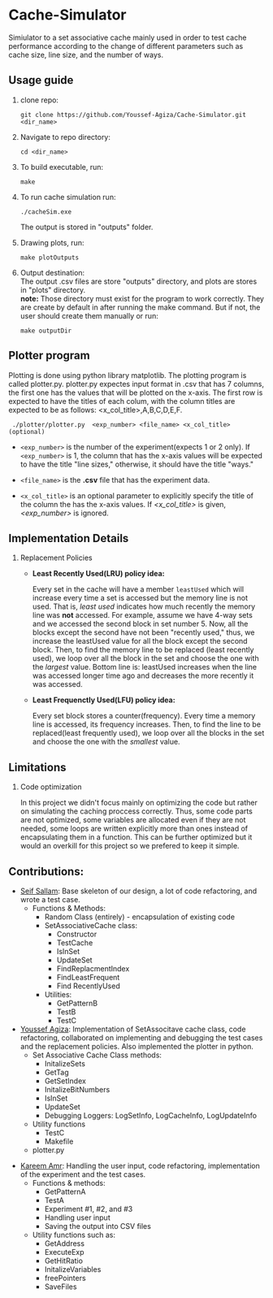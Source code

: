 # Cache-Simulator
Simiulator to a set associative cache mainly used in order to test cache performance according to the change of different parameters such as cache size, line size, and the number of ways.
## Usage guide

1.  clone repo:

        git clone https://github.com/Youssef-Agiza/Cache-Simulator.git <dir_name>

2.  Navigate to repo directory:

        cd <dir_name>

3.  To build executable, run:

        make

4.  To run cache simulation run:

        ./cacheSim.exe

    The output is stored in "outputs" folder.

5.  Drawing plots, run:

        make plotOutputs

6.  Output destination:\
    The output .csv files are store "outputs" directory, and plots are stores in "plots" directory. \
     **note:** Those directory must exist for the program to work correctly. They are create by default in after running the make command. But if not, the user should create them manually or run:

        make outputDir

## Plotter program

Plotting is done using python library matplotlib.
The plotting program is called plotter.py. plotter.py expectes input format in .csv that has 7 columns, the first one has the values that will be plotted on the x-axis. The first row is expected to have the titles of each colum, with the column titles are expected to be as follows: <x_col_title>,A,B,C,D,E,F.

     ./plotter/plotter.py  <exp_number> <file_name> <x_col_title>(optional)

- `<exp_number>` is the number of the experiment(expects 1 or 2 only). If `<exp_number>` is 1, the column that has the x-axis values will be expected to have the title "line sizes," otherwise, it should have the title "ways."

- `<file_name>` is the **.csv** file that has the experiment data.
- `<x_col_title>` is an optional parameter to explicitly specify the title of the column the has the x-axis values. If _<x_col_title>_ is given, _<exp_number>_ is ignored.

## Implementation Details

1. Replacement Policies

   - **Least Recently Used(LRU) policy idea:**

     Every set in the cache will have a member `leastUsed` which will increase every time a set is accessed but the memory line is not used. That is, _least used_ indicates how much recently the memory line was **not** accessed. For example, assume we have 4-way sets and we accessed the second block in set number 5. Now, all the blocks except the second have not been "recently used," thus, we increase the leastUsed value for all the block except the second block. Then, to find the memory line to be replaced (least recently used), we loop over all the block in the set and choose the one with the _largest_ value. Bottom line is: leastUsed increases when the line was accessed longer time ago and decreases the more recently it was accessed.

   - **Least Frequenctly Used(LFU) policy idea:**

     Every set block stores a counter(frequency). Every time a memory line is accessed, its frequency increases. Then, to find the line to be replaced(least frequently used), we loop over all the blocks in the set and choose the one with the _smallest_ value.

## Limitations

1. Code optimization

   In this project we didn't focus mainly on optimizing the code but rather on simulating the caching proccess correctly. Thus, some code parts are not optimized, some variables are allocated even if they are not needed, some loops are written explicitly more than ones instead of encapsulating them in a function. This can be further optimized but it would an overkill for this project so we prefered to keep it simple.

## Contributions: 
* [Seif Sallam](seif_sallam@aucegypt.edu): Base skeleton of our design, a lot of code refactoring, and wrote a test case.
  * Functions & Methods:
    * Random Class (entirely) - encapsulation of existing code
    * SetAssociativeCache class:
        * Constructor
        * TestCache
        * IsInSet
        * UpdateSet
        * FindReplacmentIndex
        * FindLeastFrequent
        * Find RecentlyUsed
    * Utilities:
        * GetPatternB
        * TestB
        * TestC
* [Youssef Agiza](youssefagiza@aucegypt.edu): Implementation of SetAssocitave cache class, code refactoring, collaborated on implementing and debugging the test cases and the replacement policies. Also implemented the plotter in python.
  * Set Associative Cache Class methods:
    * InitalizeSets
    * GetTag
    * GetSetIndex
    * InitalizeBitNumbers
    * IsInSet
    * UpdateSet
    * Debugging Loggers: LogSetInfo, LogCacheInfo, LogUpdateInfo
  * Utility functions
    * TestC
    * Makefile
  * plotter.py

- [Kareem Amr](kareemamr213@aucegypt.edu): Handling the user input, code refactoring, implementation of the experiment and the test cases.
  * Functions & methods:
    * GetPatternA
    * TestA
    * Experiment #1, #2, and #3
    * Handling user input
    * Saving the output into CSV files
  * Utility functions such as:
    * GetAddress
    * ExecuteExp
    * GetHitRatio
    * InitalizeVariables
    * freePointers
    * SaveFiles